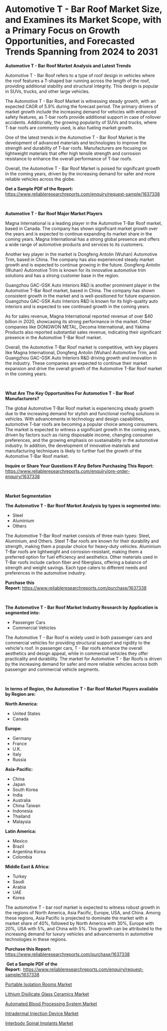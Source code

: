<p><h1>Automotive T - Bar Roof Market Size, and Examines its Market Scope, with a Primary Focus on Growth Opportunities, and Forecasted Trends Spanning from 2024 to 2031</h1></p><p><strong>Automotive T - Bar Roof Market Analysis and Latest Trends</strong></p>
<p><p>Automotive T - Bar Roof refers to a type of roof design in vehicles where the roof features a T-shaped bar running across the length of the roof, providing additional stability and structural integrity. This design is popular in SUVs, trucks, and other large vehicles.</p><p>The Automotive T - Bar Roof Market is witnessing steady growth, with an expected CAGR of 5.9% during the forecast period. The primary drivers of market growth include the increasing demand for vehicles with enhanced safety features, as T-bar roofs provide additional support in case of rollover accidents. Additionally, the growing popularity of SUVs and trucks, where T-bar roofs are commonly used, is also fueling market growth.</p><p>One of the latest trends in the Automotive T - Bar Roof Market is the development of advanced materials and technologies to improve the strength and durability of T-bar roofs. Manufacturers are focusing on lightweight materials that offer high tensile strength and corrosion resistance to enhance the overall performance of T-bar roofs.</p><p>Overall, the Automotive T - Bar Roof Market is poised for significant growth in the coming years, driven by the increasing demand for safer and more reliable vehicles across the globe.</p></p>
<p><strong>Get a Sample PDF of the Report:&nbsp;</strong> <a href="https://www.reliableresearchreports.com/enquiry/request-sample/1637338">https://www.reliableresearchreports.com/enquiry/request-sample/1637338</a></p>
<p>&nbsp;</p>
<p><strong>Automotive T - Bar Roof Major Market Players</strong></p>
<p><p>Magna International is a leading player in the Automotive T-Bar Roof market, based in Canada. The company has shown significant market growth over the years and is expected to continue expanding its market share in the coming years. Magna International has a strong global presence and offers a wide range of automotive products and services to its customers.</p><p>Another key player in the market is Dongfeng Antolin (Wuhan) Automotive Trim, based in China. The company has also experienced steady market growth and is expected to continue growing in the future. Dongfeng Antolin (Wuhan) Automotive Trim is known for its innovative automotive trim solutions and has a strong customer base in the region.</p><p>Guangzhou GAC-GSK Auto Interiors R&D is another prominent player in the Automotive T-Bar Roof market, based in China. The company has shown consistent growth in the market and is well-positioned for future expansion. Guangzhou GAC-GSK Auto Interiors R&D is known for its high-quality auto interiors and is expected to see continued growth in the coming years.</p><p>As for sales revenue, Magna International reported revenue of over $40 billion in 2020, showcasing its strong performance in the market. Other companies like DONGWON METAL, Decoma International, and Yakima Products also reported substantial sales revenue, indicating their significant presence in the Automotive T-Bar Roof market.</p><p>Overall, the Automotive T-Bar Roof market is competitive, with key players like Magna International, Dongfeng Antolin (Wuhan) Automotive Trim, and Guangzhou GAC-GSK Auto Interiors R&D driving growth and innovation in the industry. These companies are expected to continue their market expansion and drive the overall growth of the Automotive T-Bar Roof market in the coming years.</p></p>
<p>&nbsp;</p>
<p><strong>What Are The Key Opportunities For Automotive T - Bar Roof Manufacturers?</strong></p>
<p><p>The global Automotive T-Bar Roof market is experiencing steady growth due to the increasing demand for stylish and functional roofing solutions in vehicles. With advancements in technology and design capabilities, automotive T-bar roofs are becoming a popular choice among consumers. The market is expected to witness a significant growth in the coming years, driven by factors such as rising disposable income, changing consumer preferences, and the growing emphasis on sustainability in the automotive industry. In addition, the development of innovative materials and manufacturing techniques is likely to further fuel the growth of the Automotive T-Bar Roof market.</p></p>
<p><strong>Inquire or Share Your Questions If Any Before Purchasing This Report:</strong> <a href="https://www.reliableresearchreports.com/enquiry/pre-order-enquiry/1637338">https://www.reliableresearchreports.com/enquiry/pre-order-enquiry/1637338</a></p>
<p>&nbsp;</p>
<p><strong>Market Segmentation</strong></p>
<p><strong>The Automotive T - Bar Roof Market Analysis by types is segmented into:</strong></p>
<p><ul><li>Steel</li><li>Aluminium</li><li>Others</li></ul></p>
<p><p>The Automotive T-Bar Roof market consists of three main types: Steel, Aluminium, and Others. Steel T-Bar roofs are known for their durability and strength, making them a popular choice for heavy-duty vehicles. Aluminium T-Bar roofs are lightweight and corrosion-resistant, making them a preferred option for fuel efficiency and aesthetics. Other materials used in T-Bar roofs include carbon fiber and fiberglass, offering a balance of strength and weight savings. Each type caters to different needs and preferences in the automotive industry.</p></p>
<p><strong>Purchase this Report:&nbsp;</strong><a href="https://www.reliableresearchreports.com/purchase/1637338">https://www.reliableresearchreports.com/purchase/1637338</a></p>
<p>&nbsp;</p>
<p><strong>The Automotive T - Bar Roof Market Industry Research by Application is segmented into:</strong></p>
<p><ul><li>Passenger Cars</li><li>Commercial Vehicles</li></ul></p>
<p><p>The Automotive T - Bar Roof is widely used in both passenger cars and commercial vehicles for providing structural support and rigidity to the vehicle's roof. In passenger cars, T - Bar roofs enhance the overall aesthetics and design appeal, while in commercial vehicles they offer practicality and durability. The market for Automotive T - Bar Roofs is driven by the increasing demand for safer and more reliable vehicles across both passenger and commercial vehicle segments.</p></p>
<p>&nbsp;</p>
<p><strong>In terms of Region, the Automotive T - Bar Roof Market Players available by Region are:</strong></p>
<p>
    <p> <strong> North America: </strong>
        <ul>
            <li>United States</li>
            <li>Canada</li>
        </ul>
        </p> 
    <p> <strong> Europe: </strong>
        <ul>
            <li>Germany</li>
            <li>France</li>
            <li>U.K.</li>
            <li>Italy</li>
            <li>Russia</li>
        </ul>
        </p> 
    <p> <strong> Asia-Pacific: </strong>
        <ul>
            <li>China</li>
            <li>Japan</li>
            <li>South Korea</li>
            <li>India</li>
            <li>Australia</li>
            <li>China Taiwan</li>
            <li>Indonesia</li>
            <li>Thailand</li>
            <li>Malaysia</li>
        </ul>
        </p> 
    <p> <strong> Latin America: </strong>
        <ul>
            <li>Mexico</li>
            <li>Brazil</li>
            <li>Argentina Korea</li>
            <li>Colombia</li>
        </ul>
        </p> 
    <p> <strong> Middle East & Africa: </strong>
        <ul>
            <li>Turkey</li>
            <li>Saudi</li>
            <li>Arabia</li>
            <li>UAE</li>
            <li>Korea</li>
        </ul>
    </p>
    </p>
<p><p>The automotive T - bar roof market is expected to witness robust growth in the regions of North America, Asia Pacific, Europe, USA, and China. Among these regions, Asia Pacific is projected to dominate the market with a market share of 40%, followed by North America with 30%, Europe with 20%, USA with 5%, and China with 5%. This growth can be attributed to the increasing demand for luxury vehicles and advancements in automotive technologies in these regions.</p></p>
<p><strong>Purchase this Report: </strong><a href="https://www.reliableresearchreports.com/purchase/1637338">https://www.reliableresearchreports.com/purchase/1637338</a></p>
<p>&nbsp;<strong>Get a Sample PDF of the Report:&nbsp;&nbsp;</strong><a href="https://www.reliableresearchreports.com/enquiry/request-sample/1637338">https://www.reliableresearchreports.com/enquiry/request-sample/1637338</a></p>
<p><strong></strong></p>
<p><p><a href="https://medium.com/@effiemills56867/portable-isolation-rooms-market-research-report-its-history-and-forecast-2024-to-2031-39d184da251f">Portable Isolation Rooms Market</a></p><p><a href="https://medium.com/@effiemills56867/lithium-disilicate-glass-ceramics-market-outlook-industry-overview-and-forecast-2024-to-2031-c2f6b1c10fe9">Lithium Disilicate Glass Ceramics Market</a></p><p><a href="https://medium.com/@effiemills56867/automated-blood-processing-system-market-furnishes-information-on-market-share-market-trends-and-31e69e5cabe9">Automated Blood Processing System Market</a></p><p><a href="https://medium.com/@effiemills56867/analyzing-intradermal-injection-device-market-global-industry-perspective-and-forecast-2024-to-b242d0c751e0">Intradermal Injection Device Market</a></p><p><a href="https://medium.com/@effiemills56867/interbody-spinal-implants-market-trends-forecast-and-competitive-analysis-to-2031-0af996456538">Interbody Spinal Implants Market</a></p></p>